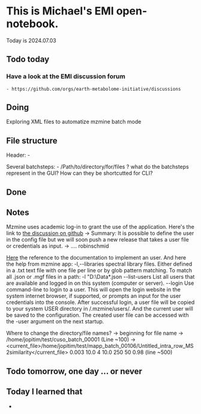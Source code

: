 
# This is Michael's EMI open-notebook.

Today is 2024.07.03

## Todo today

### Have a look at the EMI discussion forum
    - https://github.com/orgs/earth-metabolome-initiative/discussions
###
###

## Doing
Exploring XML files to automatize mzmine batch mode


## File structure
Header: 
      - <?xml version="1.0" encoding="UTF-8"?><batch mzmine_version="4.1.0">

Several batchsteps:
      - <batchstep method="io.github.mzmine.modules.io.import_rawdata_bruker_tdf.TDFImportModule" parameter_version="1">
          <parameter name="File names">
              <file>/Path/to/directory/for/files</file>
          </parameter>
        </batchstep>
? what do the batchsteps represent in the GUI? How can they be shortcutted for CLI?

## Done

## Notes
Mzmine uses academic log-in to grant the use of the application. Here's the link to [the discussion on github](https://github.com/mzmine/mzmine/issues/1827)
-> Summary: It is possible to define the user in the config file but we will soon push a new release that takes a user file or credentials as input.
  -> <preferences>
        ....
        <parameter name="username">robinschmid</parameter> 
     </preferences>

[Here](https://mzmine.github.io/mzmine_documentation/services/users.html) the reference to the documentation to implement an user.
And here the help from mzmine app:
  -l,--libraries <arg>    spectral library files. Either defined in a .txt
                        text file with one file per line
                        or by glob pattern matching. To match all .json
                        or .mgf files in a path: -l "D:\Data\*.json
  --list-users         List all users that are available and logged in
                        on this system (computer or server).
  --login              Use command-line to login to a user. This will
                        open the login website in the system internet
                        browser, if supported,
                        or prompts an input for the user credentials into
                        the console. After successful login,
                        a user file will be copied to your system USER
                        directory in /.mzmine/users/. And the current
                        user will be saved to the configuration.
                        The created user file can be accessed with the
                        -user argument on the next startup.


Where to change the directory/file names? 
  -> beginning for file name
  ->     <batchstep method="io.github.mzmine.modules.io.import_rawdata_bruker_tdf.TDFImportModule" parameter_version="1">
            <parameter name="File names">
                <file>/home/jopitim/test/cuso_batch_00001</file>
            </parameter>
        </batchstep>
      (Line ~100)
  -> <batchstep method="io.github.mzmine.modules.dataanalysis.feat_ms2_similarity_intra.IntraFeatureRowMs2SimilarityModule" parameter_version="1">
        <parameter name="Feature lists" type="BATCH_LAST_FEATURELISTS"/>
        <parameter name="Export to file" selected="false">
            <current_file>/home/jopitim/test/mapp_batch_00106/Untitled_intra_row_MS2similarity</current_file>
        </parameter>
        <parameter name="m/z tolerance (MS2)">
            <absolutetolerance>0.003</absolutetolerance>
            <ppmtolerance>10.0</ppmtolerance>
        </parameter>
        <parameter name="Minimum signals">4</parameter>
        <parameter name="Signal filters">
            <parameter name="Remove residual precursor m/z" selected="true">10.0</parameter>
            <parameter name="Crop to top N signals">250</parameter>
            <parameter name="Signal threshold (intensity filter)">50</parameter>
            <parameter name="Intensity filter at &gt;N signals">0.98</parameter>
        </parameter>
    </batchstep>
    (line ~500)

        
## Todo tomorrow, one day ... or never

###
###
###


## Today I learned that

-